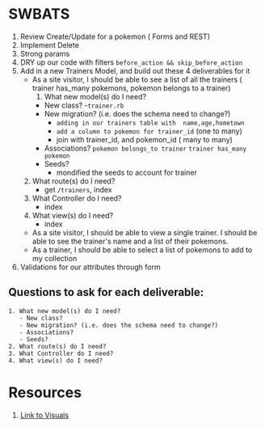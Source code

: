 # SWBATS
1. Review Create/Update for a pokemon ( Forms and REST)
2. Implement Delete
3. Strong params
4. DRY up our code with filters `before_action && skip_before_action`
5. Add in a new Trainers Model, and build out these 4 deliverables for it
    - As a site visitor, I should be able to see a list of all the trainers ( trainer has_many pokemons, pokemon belongs to a trainer)
        1. What new model(s) do I need?
        - New class?
            -`trainer.rb`
        - New migration? (i.e. does the schema need to change?)
            - `adding in our trainers table with  name,age,hometown`
            - `add a column to pokemon for trainer_id` (one to many)
            - join with trainer_id, and pokemon_id ( many to many)
        - Associations?
            `pokemon belongs_to trainer`
            `trainer has_many pokemon`
        - Seeds? 
            - mondified the seeds to account for trainer
    2. What route(s) do I need?
        - get  `/trainers`, index
    3. What Controller do I need?
        - index
    4. What view(s) do I need?
        - index
    - As a site visitor, I should be able to view a single trainer.  I should be able to see the trainer's name and a list of their pokemons.
    - As a trainer, I should be able to select a list of pokemons to add to my collection
6. Validations for our attributes through form

## Questions to ask for each deliverable:
    1. What new model(s) do I need?
       - New class?
       - New migration? (i.e. does the schema need to change?)
       - Associations?
       - Seeds? 
    2. What route(s) do I need?
    3. What Controller do I need?
    4. What view(s) do I need?

# Resources
1. [Link to Visuals](https://app.creately.com/diagram/s7hujpPuOhy/view)
